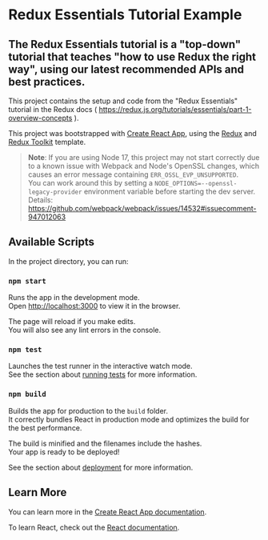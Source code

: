 # Redux Essentials Tutorial Example

## The Redux Essentials tutorial is a "top-down" tutorial that teaches "how to use Redux the right way", using our latest recommended APIs and best practices.

This project contains the setup and code from the "Redux Essentials" tutorial in the Redux docs ( https://redux.js.org/tutorials/essentials/part-1-overview-concepts ).

This project was bootstrapped with [Create React App](https://github.com/facebook/create-react-app), using the [Redux](https://redux.js.org/) and [Redux Toolkit](https://redux-toolkit.js.org/) template.

> **Note**: If you are using Node 17, this project may not start correctly due to a known issue with Webpack and Node's OpenSSL changes, which causes an error message containing `ERR_OSSL_EVP_UNSUPPORTED`.  
> You can work around this by setting a `NODE_OPTIONS=--openssl-legacy-provider` environment variable before starting the dev server.
> Details: https://github.com/webpack/webpack/issues/14532#issuecomment-947012063

## Available Scripts

In the project directory, you can run:

### `npm start`

Runs the app in the development mode.<br />
Open [http://localhost:3000](http://localhost:3000) to view it in the browser.

The page will reload if you make edits.<br />
You will also see any lint errors in the console.

### `npm test`

Launches the test runner in the interactive watch mode.<br />
See the section about [running tests](https://facebook.github.io/create-react-app/docs/running-tests) for more information.

### `npm build`

Builds the app for production to the `build` folder.<br />
It correctly bundles React in production mode and optimizes the build for the best performance.

The build is minified and the filenames include the hashes.<br />
Your app is ready to be deployed!

See the section about [deployment](https://facebook.github.io/create-react-app/docs/deployment) for more information.

## Learn More

You can learn more in the [Create React App documentation](https://facebook.github.io/create-react-app/docs/getting-started).

To learn React, check out the [React documentation](https://reactjs.org/).
